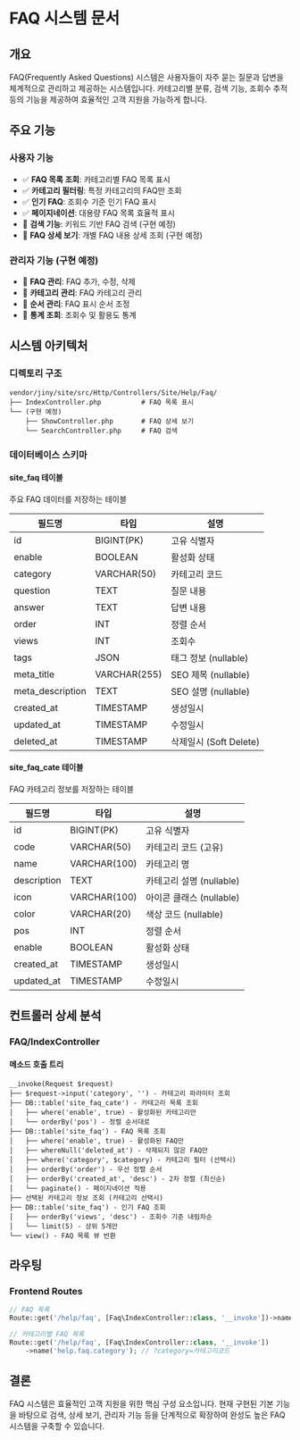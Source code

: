 # FAQ 시스템 문서

## 개요

FAQ(Frequently Asked Questions) 시스템은 사용자들이 자주 묻는 질문과 답변을 체계적으로 관리하고 제공하는 시스템입니다. 카테고리별 분류, 검색 기능, 조회수 추적 등의 기능을 제공하여 효율적인 고객 지원을 가능하게 합니다.

## 주요 기능

### 사용자 기능
- ✅ **FAQ 목록 조회**: 카테고리별 FAQ 목록 표시
- ✅ **카테고리 필터링**: 특정 카테고리의 FAQ만 조회
- ✅ **인기 FAQ**: 조회수 기준 인기 FAQ 표시
- ✅ **페이지네이션**: 대용량 FAQ 목록 효율적 표시
- 🔄 **검색 기능**: 키워드 기반 FAQ 검색 (구현 예정)
- 🔄 **FAQ 상세 보기**: 개별 FAQ 내용 상세 조회 (구현 예정)

### 관리자 기능 (구현 예정)
- 🔄 **FAQ 관리**: FAQ 추가, 수정, 삭제
- 🔄 **카테고리 관리**: FAQ 카테고리 관리
- 🔄 **순서 관리**: FAQ 표시 순서 조정
- 🔄 **통계 조회**: 조회수 및 활용도 통계

## 시스템 아키텍처

### 디렉토리 구조

```
vendor/jiny/site/src/Http/Controllers/Site/Help/Faq/
├── IndexController.php          # FAQ 목록 표시
└── (구현 예정)
    ├── ShowController.php       # FAQ 상세 보기
    └── SearchController.php     # FAQ 검색
```

### 데이터베이스 스키마

#### site_faq 테이블
주요 FAQ 데이터를 저장하는 테이블

| 필드명 | 타입 | 설명 |
|--------|------|------|
| id | BIGINT(PK) | 고유 식별자 |
| enable | BOOLEAN | 활성화 상태 |
| category | VARCHAR(50) | 카테고리 코드 |
| question | TEXT | 질문 내용 |
| answer | TEXT | 답변 내용 |
| order | INT | 정렬 순서 |
| views | INT | 조회수 |
| tags | JSON | 태그 정보 (nullable) |
| meta_title | VARCHAR(255) | SEO 제목 (nullable) |
| meta_description | TEXT | SEO 설명 (nullable) |
| created_at | TIMESTAMP | 생성일시 |
| updated_at | TIMESTAMP | 수정일시 |
| deleted_at | TIMESTAMP | 삭제일시 (Soft Delete) |

#### site_faq_cate 테이블
FAQ 카테고리 정보를 저장하는 테이블

| 필드명 | 타입 | 설명 |
|--------|------|------|
| id | BIGINT(PK) | 고유 식별자 |
| code | VARCHAR(50) | 카테고리 코드 (고유) |
| name | VARCHAR(100) | 카테고리 명 |
| description | TEXT | 카테고리 설명 (nullable) |
| icon | VARCHAR(100) | 아이콘 클래스 (nullable) |
| color | VARCHAR(20) | 색상 코드 (nullable) |
| pos | INT | 정렬 순서 |
| enable | BOOLEAN | 활성화 상태 |
| created_at | TIMESTAMP | 생성일시 |
| updated_at | TIMESTAMP | 수정일시 |

## 컨트롤러 상세 분석

### FAQ/IndexController

#### 메소드 호출 트리
```
__invoke(Request $request)
├── $request->input('category', '') - 카테고리 파라미터 조회
├── DB::table('site_faq_cate') - 카테고리 목록 조회
│   ├── where('enable', true) - 활성화된 카테고리만
│   └── orderBy('pos') - 정렬 순서대로
├── DB::table('site_faq') - FAQ 목록 조회
│   ├── where('enable', true) - 활성화된 FAQ만
│   ├── whereNull('deleted_at') - 삭제되지 않은 FAQ만
│   ├── where('category', $category) - 카테고리 필터 (선택시)
│   ├── orderBy('order') - 우선 정렬 순서
│   ├── orderBy('created_at', 'desc') - 2차 정렬 (최신순)
│   └── paginate() - 페이지네이션 적용
├── 선택된 카테고리 정보 조회 (카테고리 선택시)
├── DB::table('site_faq') - 인기 FAQ 조회
│   ├── orderBy('views', 'desc') - 조회수 기준 내림차순
│   └── limit(5) - 상위 5개만
└── view() - FAQ 목록 뷰 반환
```

## 라우팅

### Frontend Routes
```php
// FAQ 목록
Route::get('/help/faq', [Faq\IndexController::class, '__invoke'])->name('help.faq.index');

// 카테고리별 FAQ 목록
Route::get('/help/faq', [Faq\IndexController::class, '__invoke'])
    ->name('help.faq.category'); // ?category=카테고리코드
```

## 결론

FAQ 시스템은 효율적인 고객 지원을 위한 핵심 구성 요소입니다. 현재 구현된 기본 기능을 바탕으로 검색, 상세 보기, 관리자 기능 등을 단계적으로 확장하여 완성도 높은 FAQ 시스템을 구축할 수 있습니다.
